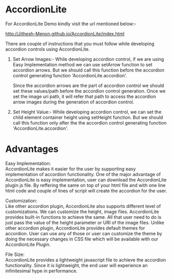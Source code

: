 AccordionLite
=============

For AccordionLite Demo kindly visit the url mentioned below:- 

http://Jithesh-Menon.github.io/AccordionLite/index.html


There are couple of instructions that you must follow while developing accordion controls using AccordionLite. 

1) Set Arrow Images:- While developing accordion control, if we are using Easy Implementation method we can use setArrow       function to set accordion arrows. But we should call this function before the accordion control generating function         'AccordionLite.accordion'. 

   Since the accordion arrows are the part of accordion control we should set these values/path before the accordion control    generation. Once we set the image uri path, it will refer that path to access the accordion arrow images during the generation of accordion control. 
 
  

2) Set Height Value:- While developing accordion control, we can set the child element container height using setHeight        function. But we should call this function only after the the accordion control generating function                         'AccordionLite.accordion'.

Advantages
==========

Easy Implementation:  <br/>
AccordionLite makes it easier for the user by supporting easy implementation of accordion functionality. One of the major advantage of AccordionLite is easy implementation, user can download the AccordionLite plugin js file. By reffering the same on top of your html file and with one line html code and couple of lines of script will create the accordion for the user.

Customization:   <br/>
Like other accordion plugin, AccordionLite also supports different level of customizations. We can customize the height, image files. AccordionLite provides built-in functions to achieve the same. All that user need to do is just pass the value of the height parameter or URI of the image files. 
Unlike other accordion plugin, AccordionLite provides default themes for accordion. User can use any of those or user can customize the theme by doing the necessary changes in CSS file which will be available with our AccordionLite Plugin.

File Size:   <br/>
AccordionLite provides a lightweight javascript file to achieve the accordion functionality. Since it is lightweight, the end user will experience an infinitesimal hype in performance.
